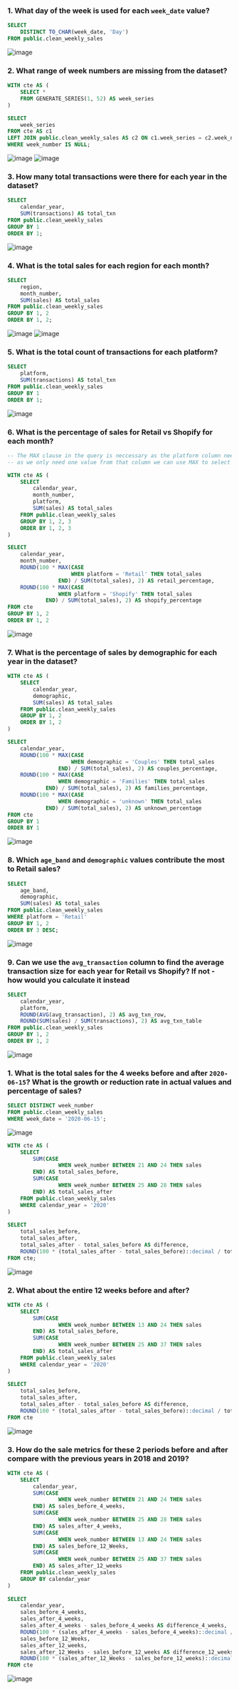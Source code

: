 ### 1. What day of the week is used for each `week_date` value?

```sql
SELECT
	DISTINCT TO_CHAR(week_date, 'Day')
FROM public.clean_weekly_sales
```
![image](https://user-images.githubusercontent.com/12231066/203700964-5473b77f-0d83-4a4e-85fe-0ed111bf8cf7.png)

### 2. What range of week numbers are missing from the dataset?

```sql
WITH cte AS (
	SELECT *
	FROM GENERATE_SERIES(1, 52) AS week_series
)

SELECT
	week_series
FROM cte AS c1
LEFT JOIN public.clean_weekly_sales AS c2 ON c1.week_series = c2.week_number
WHERE week_number IS NULL;
```
![image](https://user-images.githubusercontent.com/12231066/203700975-2dfd2705-48ad-4b49-ba32-10026602b61a.png)
![image](https://user-images.githubusercontent.com/12231066/203700981-ec2eb877-73ca-4a34-802c-da486d2c7f6f.png)

### 3. How many total transactions were there for each year in the dataset?

```sql
SELECT
	calendar_year,
	SUM(transactions) AS total_txn
FROM public.clean_weekly_sales
GROUP BY 1
ORDER BY 1;
```
![image](https://user-images.githubusercontent.com/12231066/203700994-42902ee6-e81e-4043-93f9-279f278d9c8c.png)

### 4. What is the total sales for each region for each month?

```sql
SELECT
	region,
	month_number,
	SUM(sales) AS total_sales
FROM public.clean_weekly_sales
GROUP BY 1, 2
ORDER BY 1, 2;
```
![image](https://user-images.githubusercontent.com/12231066/203701000-20e6be87-ac41-4e30-956b-b50032f0f3dd.png)
![image](https://user-images.githubusercontent.com/12231066/203701013-fedea5c9-39ab-469a-aa1a-fbdb26e004d2.png)

### 5. What is the total count of transactions for each platform?

```sql
SELECT
	platform,
	SUM(transactions) AS total_txn
FROM public.clean_weekly_sales
GROUP BY 1
ORDER BY 1;
```
![image](https://user-images.githubusercontent.com/12231066/203701030-23317477-3bde-4bb3-b800-9c919331adef.png)

### 6. What is the percentage of sales for Retail vs Shopify for each month?

```sql
-- The MAX clause in the query is neccessary as the platform column needs to be aggregated
-- as we only need one value from that column we can use MAX to select that value (even though we are not looking for the MAX value per se)

WITH cte AS (
	SELECT
		calendar_year,
		month_number,
		platform,
		SUM(sales) AS total_sales
	FROM public.clean_weekly_sales
	GROUP BY 1, 2, 3
	ORDER BY 1, 2, 3
)

SELECT
	calendar_year,
	month_number,
	ROUND(100 * MAX(CASE
					WHEN platform = 'Retail' THEN total_sales
				END) / SUM(total_sales), 2) AS retail_percentage,
	ROUND(100 * MAX(CASE
				WHEN platform = 'Shopify' THEN total_sales
			END) / SUM(total_sales), 2) AS shopify_percentage
FROM cte
GROUP BY 1, 2
ORDER BY 1, 2
```
![image](https://user-images.githubusercontent.com/12231066/203701039-6b8d593e-2e6f-4ec0-adcd-96e116a87db5.png)

### 7. What is the percentage of sales by demographic for each year in the dataset?

```sql
WITH cte AS (
	SELECT
		calendar_year,
		demographic,
		SUM(sales) AS total_sales
	FROM public.clean_weekly_sales
	GROUP BY 1, 2
	ORDER BY 1, 2
)

SELECT
	calendar_year,
	ROUND(100 * MAX(CASE
					WHEN demographic = 'Couples' THEN total_sales
				END) / SUM(total_sales), 2) AS couples_percentage,
	ROUND(100 * MAX(CASE
				WHEN demographic = 'Families' THEN total_sales
			END) / SUM(total_sales), 2) AS families_percentage,
	ROUND(100 * MAX(CASE
				WHEN demographic = 'unknown' THEN total_sales
			END) / SUM(total_sales), 2) AS unknown_percentage
FROM cte
GROUP BY 1
ORDER BY 1
```
![image](https://user-images.githubusercontent.com/12231066/203701049-9b028ab8-15f9-42b9-bd2e-91b5c9ca2b7e.png)

### 8. Which `age_band` and `demographic` values contribute the most to Retail sales?

```sql
SELECT
	age_band,
	demographic,
	SUM(sales) AS total_sales
FROM public.clean_weekly_sales
WHERE platform = 'Retail'
GROUP BY 1, 2
ORDER BY 3 DESC;
```
![image](https://user-images.githubusercontent.com/12231066/203701059-5151543d-86e4-432e-908c-ebc8d6560dc5.png)

### 9. Can we use the `avg_transaction` column to find the average transaction size for each year for Retail vs Shopify? If not - how would you calculate it instead

```sql
SELECT
	calendar_year,
	platform,
	ROUND(AVG(avg_transaction), 2) AS avg_txn_row,
	ROUND(SUM(sales) / SUM(transactions), 2) AS avg_txn_table
FROM public.clean_weekly_sales
GROUP BY 1, 2
ORDER BY 1, 2
```
![image](https://user-images.githubusercontent.com/12231066/203701066-e8d12ae6-b396-493f-af93-6b39108e2a75.png)

### 1. What is the total sales for the 4 weeks before and after `2020-06-15`? What is the growth or reduction rate in actual values and percentage of sales?

```sql
SELECT DISTINCT week_number
FROM public.clean_weekly_sales
WHERE week_date = '2020-06-15';
```
![image](https://user-images.githubusercontent.com/12231066/203701085-9ac49488-0129-4b5a-b094-f23dd48759ef.png)

```sql
WITH cte AS (
	SELECT
		SUM(CASE
				WHEN week_number BETWEEN 21 AND 24 THEN sales
		END) AS total_sales_before,
		SUM(CASE
				WHEN week_number BETWEEN 25 AND 28 THEN sales
		END) AS total_sales_after
	FROM public.clean_weekly_sales
	WHERE calendar_year = '2020'
)
	
SELECT
	total_sales_before,
	total_sales_after,
	total_sales_after - total_sales_before AS difference,
	ROUND(100 * (total_sales_after - total_sales_before)::decimal / total_sales_before, 2) AS percentage_difference
FROM cte;
```
![image](https://user-images.githubusercontent.com/12231066/203701093-13aba17b-95c8-4ecb-b116-8274fbc3671e.png)

### 2. What about the entire 12 weeks before and after?

```sql
WITH cte AS (
	SELECT
		SUM(CASE
				WHEN week_number BETWEEN 13 AND 24 THEN sales
		END) AS total_sales_before,
		SUM(CASE
				WHEN week_number BETWEEN 25 AND 37 THEN sales
		END) AS total_sales_after
	FROM public.clean_weekly_sales
	WHERE calendar_year = '2020'
)
	
SELECT
	total_sales_before,
	total_sales_after,
	total_sales_after - total_sales_before AS difference,
	ROUND(100 * (total_sales_after - total_sales_before)::decimal / total_sales_before, 2) AS percentage_difference
FROM cte
```
![image](https://user-images.githubusercontent.com/12231066/203701120-dbe0dc8f-2a55-4e09-87ae-744816fcd38d.png)

### 3. How do the sale metrics for these 2 periods before and after compare with the previous years in 2018 and 2019?

```sql
WITH cte AS (
	SELECT
		calendar_year,
		SUM(CASE
				WHEN week_number BETWEEN 21 AND 24 THEN sales
		END) AS sales_before_4_weeks,
		SUM(CASE
				WHEN week_number BETWEEN 25 AND 28 THEN sales
		END) AS sales_after_4_weeks,
		SUM(CASE
				WHEN week_number BETWEEN 13 AND 24 THEN sales
		END) AS sales_before_12_Weeks,
		SUM(CASE
				WHEN week_number BETWEEN 25 AND 37 THEN sales
		END) AS sales_after_12_weeks
	FROM public.clean_weekly_sales
	GROUP BY calendar_year
)
	
SELECT
	calendar_year,
	sales_before_4_weeks,
	sales_after_4_weeks,
	sales_after_4_weeks - sales_before_4_weeks AS difference_4_weeks,
	ROUND(100 * (sales_after_4_weeks - sales_before_4_weeks)::decimal / sales_before_4_weeks, 2) AS percentage_difference_4_weeks,
	sales_before_12_Weeks,
	sales_after_12_weeks,
	sales_after_12_Weeks - sales_before_12_weeks AS difference_12_weeks,
	ROUND(100 * (sales_after_12_Weeks - sales_before_12_weeks)::decimal / sales_before_12_weeks, 2) AS percentage_difference_12_weeks
FROM cte
```
![image](https://user-images.githubusercontent.com/12231066/203701176-773e6c08-4fab-44b2-97f1-ad3c6fa0b091.png)


